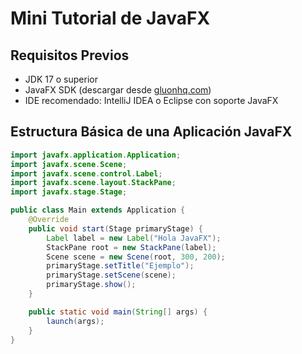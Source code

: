 # Mini Tutorial de JavaFX

## Requisitos Previos

- JDK 17 o superior
- JavaFX SDK (descargar desde [gluonhq.com](https://gluonhq.com/products/javafx/))
- IDE recomendado: IntelliJ IDEA o Eclipse con soporte JavaFX

## Estructura Básica de una Aplicación JavaFX

```java
import javafx.application.Application;
import javafx.scene.Scene;
import javafx.scene.control.Label;
import javafx.scene.layout.StackPane;
import javafx.stage.Stage;

public class Main extends Application {
    @Override
    public void start(Stage primaryStage) {
        Label label = new Label("Hola JavaFX");
        StackPane root = new StackPane(label);
        Scene scene = new Scene(root, 300, 200);
        primaryStage.setTitle("Ejemplo");
        primaryStage.setScene(scene);
        primaryStage.show();
    }

    public static void main(String[] args) {
        launch(args);
    }
}
